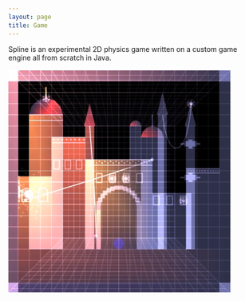 ```yaml
---
layout: page
title: Game
---
```


Spline is an experimental 2D physics game written on a custom game engine all from scratch in Java.\
<br>
<a href="https://vimeo.com/121440592">
  <img src="spline.png" alt="Splines"/>
</a>
